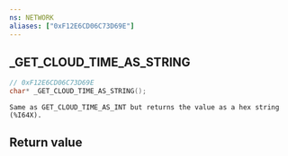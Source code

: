 ```yaml
---
ns: NETWORK
aliases: ["0xF12E6CD06C73D69E"]
---
```

## _GET_CLOUD_TIME_AS_STRING

```c
// 0xF12E6CD06C73D69E
char* _GET_CLOUD_TIME_AS_STRING();
```

```
Same as GET_CLOUD_TIME_AS_INT but returns the value as a hex string (%I64X).
```

## Return value
